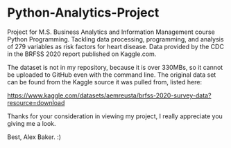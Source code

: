 # Python-Analytics-Project
Project for M.S. Business Analytics and Information Management course Python Programming. Tackling data processing, programming, and analysis of 279 variables as risk factors for heart disease. Data provided by the CDC in the BRFSS 2020 report published on Kaggle.com.

The dataset is not in my repository, because it is over 330MBs, so it cannot be uploaded to GitHub even with the command line. The original data set can be found from the Kaggle source it was pulled from, listed here:

https://www.kaggle.com/datasets/aemreusta/brfss-2020-survey-data?resource=download

Thanks for your consideration in viewing my project, I really appreciate you giving me a look.

Best, Alex Baker. :)
